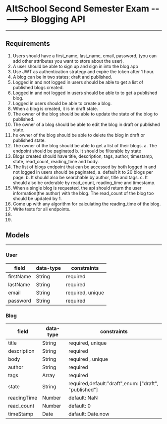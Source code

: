 # AltSchool Second Semester Exam -----> Blogging API

---

## Requirements

1. Users should have a first_name, last_name, email, password, (you can add other attributes you want to store about the user).
2. A user should be able to sign up and sign in into the blog app
3. Use JWT as authentication strategy and expire the token after 1 hour.
4. A blog can be in two states; draft and published.
5. Logged in and not logged in users should be able to get a list of published blogs created.
6. Logged in and not logged in users should be able to to get a published blog.
7. Logged in users should be able to create a blog.
8. When a blog is created, it is in draft state.
9. The owner of the blog should be able to update the state of the blog to published.
10. The owner of a blog should be able to edit the blog in draft or published state.
11. he owner of the blog should be able to delete the blog in draft or published state.
12. The owner of the blog should be able to get a list of their blogs.
    a. The endpoint should be paginated
    b. It should be filterable by state
13. Blogs created should have title, description, tags, author, timestamp, state, read_count, reading_time and body.
14. The list of blogs endpoint that can be accessed by both logged in and not logged in users should be paginated,
    a. default it to 20 blogs per page.
    b. It should also be searchable by author, title and tags.
    c. It should also be orderable by read_count, reading_time and timestamp.
15. When a single blog is requested, the api should return the user information(the author) with the blog. The read_count of the blog too should be updated by 1.
16. Come up with any algorithm for calculating the reading_time of the blog.
17. Write tests for all endpoints.
18.
19.

## Models

---

### User

| field     | data-type | constraints      |
| --------- | --------- | ---------------- |
| firstName | String    | required         |
| lastName  | String    | required         |
| email     | String    | required, unique |
| password  | String    | required         |

### Blog

| field       | data-type | constraints                                           |
| ----------- | --------- | ----------------------------------------------------- |
| title       | String    | required, unique                                      |
| description | String    | required                                              |
| body        | String    | required , unique                                     |
| author      | String    | required                                              |
| tags        | Array     | required                                              |
| state       | String    | required,default:"draft",enum: ["draft", "published"] |
| readingTime | Number    | default: NaN                                          |
| read_count  | Number    | default: 0                                            |
| timeStamp   | Date      | dafault: Date.now                                     |

